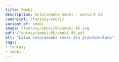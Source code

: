 ```yaml
---
title: Smoki
description: Kolorowanka Smoki - wariant 85
canonical: /fantasy/smoki/
variant_of: smoki
image: /fantasy/smoki/85/smoki-85.svg
pdf: /fantasy/smoki/85/smoki-85.pdf
alt: "Łatwa kolorowanka smoki dla przedszkolaka"
tags:
- fantasy
- smoki
---
```

